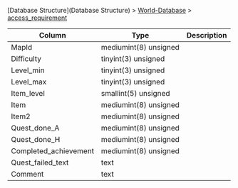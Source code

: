 [Database Structure](Database Structure) > [World-Database](World-Database) > [access_requirement](access_requirement)

Column | Type | Description
--- | --- | ---
MapId | mediumint(8) unsigned | 
Difficulty | tinyint(3) unsigned | 
Level_min | tinyint(3) unsigned | 
Level_max | tinyint(3) unsigned | 
Item_level | smallint(5) unsigned | 
Item | mediumint(8) unsigned | 
Item2 | mediumint(8) unsigned | 
Quest_done_A | mediumint(8) unsigned | 
Quest_done_H | mediumint(8) unsigned | 
Completed_achievement | mediumint(8) unsigned | 
Quest_failed_text | text | 
Comment | text | 
